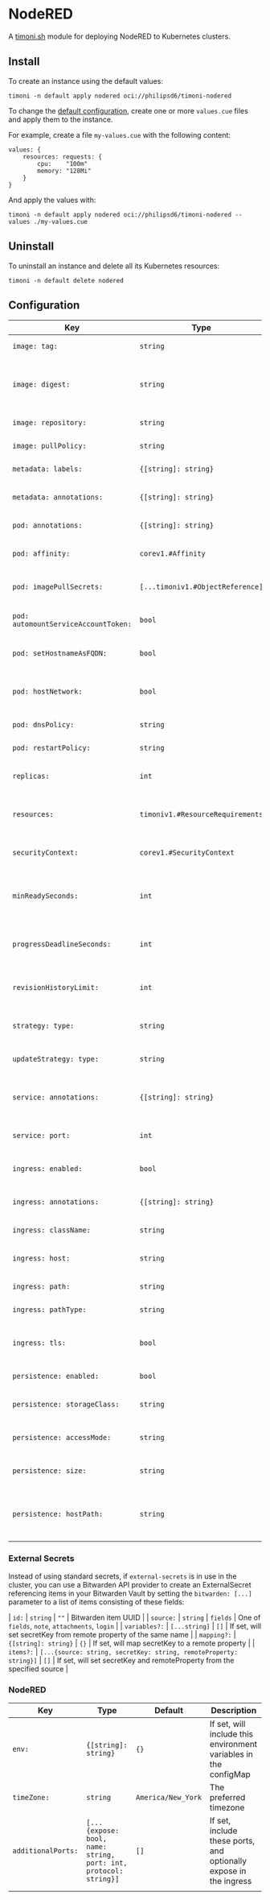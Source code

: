 # NodeRED

A [timoni.sh](http://timoni.sh) module for deploying NodeRED to Kubernetes clusters.

## Install

To create an instance using the default values:

```shell
timoni -n default apply nodered oci://philipsd6/timoni-nodered
```

To change the [default configuration](#configuration),
create one or more `values.cue` files and apply them to the instance.

For example, create a file `my-values.cue` with the following content:

```cue
values: {
	resources: requests: {
		cpu:    "100m"
		memory: "128Mi"
	}
}
```

And apply the values with:

```shell
timoni -n default apply nodered oci://philipsd6/timoni-nodered --values ./my-values.cue
```

## Uninstall

To uninstall an instance and delete all its Kubernetes resources:

```shell
timoni -n default delete nodered
```

## Configuration

| Key                                  | Type                             | Default               | Description                                                             |
|--------------------------------------|----------------------------------|-----------------------|-------------------------------------------------------------------------|
| `image: tag:`                        | `string`                         | `<latest version>`    | Container image tag                                                     |
| `image: digest:`                     | `string`                         | `""`                  | Container image digest, takes precedence over `tag` when specified      |
| `image: repository:`                 | `string`                         | `docker.io/nodered` | Container image repository                                              |
| `image: pullPolicy:`                 | `string`                         | `IfNotPresent`        | [Kubernetes image pull policy][pull-policy]                             |
| `metadata: labels:`                  | `{[string]: string}`             | `{}`                  | Common labels for all resources                                         |
| `metadata: annotations:`             | `{[string]: string}`             | `{}`                  | Common annotations for all resources                                    |
| `pod: annotations:`                  | `{[string]: string}`             | `{}`                  | Annotations applied to pods                                             |
| `pod: affinity:`                     | `corev1.#Affinity`               | `{}`                  | [Kubernetes affinity and anti-affinity][anti-affinity]                  |
| `pod: imagePullSecrets:`             | `[...timoniv1.#ObjectReference]` | `[]`                  | [Kubernetes image pull secrets][pull-secrets]                           |
| `pod: automountServiceAccountToken:` | `bool`                           | `false`               | Mount the service token in the pod                                      |
| `pod: setHostnameAsFQDN:`            | `bool`                           | `false`               | Use FQDN for the pod hostnames                                          |
| `pod: hostNetwork:`                  | `bool`                           | `false`               | Give access to the node host networking to the pod                      |
| `pod: dnsPolicy:`                    | `string`                         | `ClusterFirst`        | DNS policy to use for the pod                                           |
| `pod: restartPolicy:`                | `string`                         | `Always`              | Pod restart policy                                                      |
| `replicas:`                          | `int`                            | `1`                   | Kubernetes deployment replicas                                          |
| `resources:`                         | `timoniv1.#ResourceRequirements` | `{}`                  | [Kubernetes resource requests and limits][requests]                     |
| `securityContext:`                   | `corev1.#SecurityContext`        | `{}`                  | [Kubernetes container security context][security-context]               |
| `minReadySeconds:`                   | `int`                            | `0`                   | Buffer time before pod is considered available after being ready        |
| `progressDeadlineSeconds:`           | `int`                            | `600`                 | Seconds wait time before reporting rollout progress failure             |
| `revisionHistoryLimit:`              | `int`                            | `2`                   | Number of deployment or statefulset versions to keep                    |
| `strategy: type:`                    | `string`                         | `Recreate`            | Deployment strategy type to use                                         |
| `updateStrategy: type:`              | `string`                         | `RollingUpdate`       | StatefulSet strategy type to use                                        |
| `service: annotations:`              | `{[string]: string}`             | `{}`                  | Annotations applied to the Kubernetes Service                           |
| `service: port:`                     | `int`                            | `80`                  | Kubernetes Service HTTP port                                            |
| `ingress: enabled:`                  | `bool`                           | `false`               | Create an Ingress resource for the service                              |
| `ingress: annotations:`              | `{[string]: string}`             | `{}`                  | Annotations applied to ingress                                          |
| `ingress: className:`                | `string`                         | `nginx`               | The className for the Ingress                                           |
| `ingress: host:`                     | `string`                         | `""`                  | Required: the FQDN endpoint for the Ingress                             |
| `ingress: path:`                     | `string`                         | `/`                   | The path for the service backend                                        |
| `ingress: pathType:`                 | `string`                         | `Prefix`              | The pathType for the path                                               |
| `ingress: tls:`                      | `bool`                           | `true`                | Enable tls support for the Ingress using a default secret               |
| `persistence: enabled:`              | `bool`                           | `true`                | Enable persistence                                                      |
| `persistence: storageClass:`         | `string`                         | `standard`            | The storageClass to use                                                 |
| `persistence: accessMode:`           | `string`                         | `ReadWriteOnce`       | The accessMode to request for storage                                   |
| `persistence: size:`                 | `string`                         | `1Gi`                 | The amount of storage to request                                        |
| `persistence: hostPath:`             | `string`                         | `""`                  | If set, will create a PersistentVolume for that path on the host        |

### External Secrets
Instead of using standard secrets, if `external-secrets` is in use in the cluster, you can use a Bitwarden API provider to create an ExternalSecret referencing items in your Bitwarden Vault by setting the `bitwarden: [...]` parameter to a list of items consisting of these fields:

| `id:`         | `string`                                                           | `""`     | Bitwarden item UUID                                                     |
| `source:`     | `string`                                                           | `fields` | One of `fields`, `note`, `attachments`, `login`                         |
| `variables?:` | `[...string]`                                                      | `[]`     | If set, will set secretKey from remote property of the same name        |
| `mapping?:`   | `{[string]: string}`                                               | `{}`     | If set, will map secretKey to a remote property                         |
| `items?:`     | `[...{source: string, secretKey: string, remoteProperty: string}]` | `[]`     | If set, will set secretKey and remoteProperty from the specified source |

### NodeRED
| Key                | Type                                                             | Default            | Description                                                       |
|--------------------|------------------------------------------------------------------|--------------------|-------------------------------------------------------------------|
| `env:`             | `{[string]: string}`                                             | `{}`               | If set, will include this environment variables in the configMap  |
| `timeZone:`        | `string`                                                         | `America/New_York` | The preferred timezone                                            |
| `additionalPorts:` | `[...{expose: bool, name: string, port: int, protocol: string}]` | `[]`               | If set, include these ports, and optionally expose in the ingress |
|                    |                                                                  |                    |                                                                   |

[pull-policy]: https://kubernetes.io/docs/concepts/containers/images/#image-pull-policy
[anti-affinity]: https://kubernetes.io/docs/concepts/scheduling-eviction/assign-pod-node/#affinity-and-anti-affinity
[pull-secrets]: https://kubernetes.io/docs/concepts/containers/images/#specifying-imagepullsecrets-on-a-pod
[requests]: https://kubernetes.io/docs/concepts/configuration/manage-resources-containers
[security-context]: https://kubernetes.io/docs/tasks/configure-pod-container/security-context
